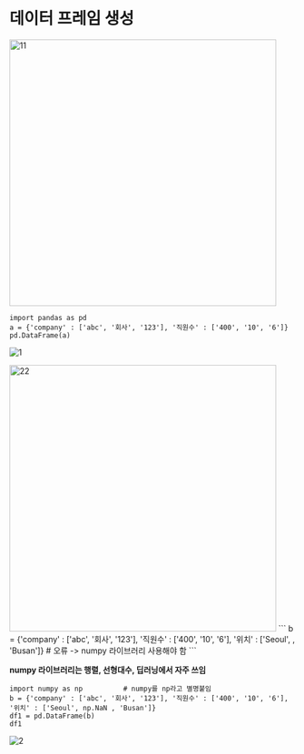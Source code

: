 # 데이터 프레임 생성

<img width="470" alt="11" src="https://user-images.githubusercontent.com/64197543/152396721-d5a82e21-073e-4b8c-9028-b62b32c2db6c.png">

```
import pandas as pd
a = {'company' : ['abc', '회사', '123'], '직원수' : ['400', '10', '6']}
pd.DataFrame(a)
```
![1](https://user-images.githubusercontent.com/64197543/152396713-446d3a2f-6f83-4899-8fbe-7b83b70f75d0.PNG)


<img width="470" alt="22" src="https://user-images.githubusercontent.com/64197543/152396724-756dc834-9527-4866-b1e3-9ee2677c85ea.png">
```
b = {'company' : ['abc', '회사', '123'], '직원수' : ['400', '10', '6'], '위치' : ['Seoul', , 'Busan']}          # 오류 -> numpy 라이브러리 사용해야 함
```

**numpy 라이브러리는 행렬, 선형대수, 딥러닝에서 자주 쓰임**

```
import numpy as np          # numpy를 np라고 별명붙임
b = {'company' : ['abc', '회사', '123'], '직원수' : ['400', '10', '6'], '위치' : ['Seoul', np.NaN , 'Busan']}
df1 = pd.DataFrame(b)
df1
```
![2](https://user-images.githubusercontent.com/64197543/152396719-7b1c3540-32bb-4b47-92ff-086e3735b9b2.PNG)